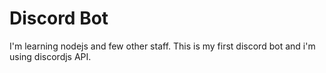# Discord Bot
I'm learning nodejs and few other staff. This is my first discord bot and i'm using discordjs API.
